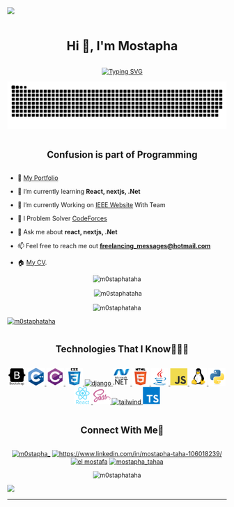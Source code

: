 
<!--horizontal divider(gradiant)-->
<img src="https://user-images.githubusercontent.com/73097560/115834477-dbab4500-a447-11eb-908a-139a6edaec5c.gif">

<!--h1 without bottom border-->
<div id="user-content-toc">
  <ul align="center">
    <summary><h1 style="display: inline-block">Hi 👋, I'm Mostapha</h1></summary>
    <p align="center">
  <a href="https://git.io/typing-svg"><img src="https://readme-typing-svg.herokuapp.com?font=Fira+Code&pause=1000&color=342FA9&random=false&width=435&lines=Sallam+3likum+W+Ra7amat+Allah+W+Barakato;Iam+Front-End+Developer;Computer+Science+Student;I+Hope+U+Enjoy+%3A)" alt="Typing SVG" /></a>
</p>
  </ul>
</div>


<!--- snake -->
<div align="center">
  <img  src="https://github.com/1999AZZAR/1999AZZAR/blob/main/resources/img/grid-snake.svg"
       alt="snake" /></a>
</div>


<!--h2 without bottom border-->
<div id="user-content-toc">
  <ul align="center">
    <summary><h2 style="display: inline-block">Confusion is part of Programming</h2></summary>
  </ul>
</div>




<!--Intro start-->
- 💼  [My Portfolio](https://m0staphataha.github.io/Mostapha/?fbclid=IwAR1_lLI7nlzl8gJTYUePAGKS7G9yxiAv3PtGEVf87rJ3hzvuyUzNhmDq59s)


- 🌱 I’m currently learning  **React, nextjs, .Net**

- 🔭 I’m currently Working on [IEEE Website](https://ieee-front-amr-hafeez.vercel.app/) With Team

- 📝 I Problem Solver [CodeForces](https://codeforces.com/profile/M0stapha_Taha?fbclid=IwAR004sf7LvOF8jF7ntKOFrMuudF9TsJPt71x17XGPsSdJ0esT45vY2eJ8io)

- 💬 Ask me about **react, nextjs, .Net**

- 📫 Feel free to reach me out **freelancing_messages@hotmail.com**

- 🏠  [My CV](https://m0staphataha.github.io/My-CV/).
<!--Intro end-->



<!--- stats & Trophy (start) -->
<p align="center">
  <!--- stats (start) -->
<div align="center">
<p><img align="center" src="https://github-readme-stats.vercel.app/api/top-langs?username=m0staphataha&show_icons=true&theme=dracula&locale=en&layout=compact" alt="m0staphataha" /></p>

<p>&nbsp;<img align="center" src="https://github-readme-stats.vercel.app/api?username=m0staphataha&show_icons=true&theme=dracula&title_color=924eb1&text_color=a670a4&bg_color=323544&locale=en" alt="m0staphataha" /></p>

<p><img align="center" src="https://github-readme-streak-stats.herokuapp.com/?user=m0staphataha&theme=dark" alt="m0staphataha" /></p>
</div>
<!--- stats (end) -->

<!--- trophy (start) -->
<div align=center>
  <a href="https://github.com/ryo-ma/github-profile-trophy" title="Go to Source">
      <p align="left"> <a href="https://github.com/ryo-ma/github-profile-trophy"><img src="https://github-profile-trophy.vercel.app/?username=m0staphataha" alt="m0staphataha" /></a> </p>
    </a>
</div>
<!--- trophy (start) -->


</p>        
<!--- stats (end) -->


<!--h1 without bottom border-->
<div id="user-content-toc">
  <ul align="center">
    <summary><h2 style="display: inline-block">Technologies That I Know👨🏻‍💻</h2></summary>
  </ul>
</div>
<!--tech stack icons-->
<p align="center">
<img src="https://raw.githubusercontent.com/devicons/devicon/master/icons/bootstrap/bootstrap-plain-wordmark.svg" alt="bootstrap" width="40" height="40"/> </a> <a href="https://www.w3schools.com/cpp/" target="_blank" rel="noreferrer"> <img src="https://raw.githubusercontent.com/devicons/devicon/master/icons/cplusplus/cplusplus-original.svg" alt="cplusplus" width="40" height="40"/> </a> <a href="https://www.w3schools.com/cs/" target="_blank" rel="noreferrer"> <img src="https://raw.githubusercontent.com/devicons/devicon/master/icons/csharp/csharp-original.svg" alt="csharp" width="40" height="40"/> </a> <a href="https://www.w3schools.com/css/" target="_blank" rel="noreferrer"> <img src="https://raw.githubusercontent.com/devicons/devicon/master/icons/css3/css3-original-wordmark.svg" alt="css3" width="40" height="40"/> </a> <a href="https://www.djangoproject.com/" target="_blank" rel="noreferrer"> <img src="https://cdn.worldvectorlogo.com/logos/django.svg" alt="django" width="40" height="40"/> </a> <a href="https://dotnet.microsoft.com/" target="_blank" rel="noreferrer"> <img src="https://raw.githubusercontent.com/devicons/devicon/master/icons/dot-net/dot-net-original-wordmark.svg" alt="dotnet" width="40" height="40"/> </a> <a href="https://www.w3.org/html/" target="_blank" rel="noreferrer"> <img src="https://raw.githubusercontent.com/devicons/devicon/master/icons/html5/html5-original-wordmark.svg" alt="html5" width="40" height="40"/> </a> <a href="https://www.java.com" target="_blank" rel="noreferrer"> <img src="https://raw.githubusercontent.com/devicons/devicon/master/icons/java/java-original.svg" alt="java" width="40" height="40"/> </a> <a href="https://developer.mozilla.org/en-US/docs/Web/JavaScript" target="_blank" rel="noreferrer"> <img src="https://raw.githubusercontent.com/devicons/devicon/master/icons/javascript/javascript-original.svg" alt="javascript" width="40" height="40"/> </a> <a href="https://www.linux.org/" target="_blank" rel="noreferrer"> <img src="https://raw.githubusercontent.com/devicons/devicon/master/icons/linux/linux-original.svg" alt="linux" width="40" height="40"/> </a> <a href="https://www.python.org" target="_blank" rel="noreferrer"> <img src="https://raw.githubusercontent.com/devicons/devicon/master/icons/python/python-original.svg" alt="python" width="40" height="40"/> </a> <a href="https://reactjs.org/" target="_blank" rel="noreferrer"> <img src="https://raw.githubusercontent.com/devicons/devicon/master/icons/react/react-original-wordmark.svg" alt="react" width="40" height="40"/> </a> <a href="https://sass-lang.com" target="_blank" rel="noreferrer"> <img src="https://raw.githubusercontent.com/devicons/devicon/master/icons/sass/sass-original.svg" alt="sass" width="40" height="40"/> </a> <a href="https://tailwindcss.com/" target="_blank" rel="noreferrer"> <img src="https://www.vectorlogo.zone/logos/tailwindcss/tailwindcss-icon.svg" alt="tailwind" width="40" height="40"/> </a> <a href="https://www.typescriptlang.org/" target="_blank" rel="noreferrer"> <img src="https://raw.githubusercontent.com/devicons/devicon/master/icons/typescript/typescript-original.svg" alt="typescript" width="40" height="40"/> </a> 
  <a href="https://skillicons.dev">
    
  </a>
</p>


<!-- Connect with me -->
<!--h2 without bottom border-->
<div id="user-content-toc">
  <ul align="center">
    <summary><h2 style="display: inline-block">Connect With Me🤝</h2></summary>
  </ul>
</div>

<!--icons and links-->
<p align="center">
<a href="https://twitter.com/m0stapha_" target="blank"><img align="center" src="https://raw.githubusercontent.com/rahuldkjain/github-profile-readme-generator/master/src/images/icons/Social/twitter.svg" alt="m0stapha_" height="30" width="40" /></a>
<a href="https://linkedin.com/in/https://www.linkedin.com/in/mostapha-taha-106018239/" target="blank"><img align="center" src="https://raw.githubusercontent.com/rahuldkjain/github-profile-readme-generator/master/src/images/icons/Social/linked-in-alt.svg" alt="https://www.linkedin.com/in/mostapha-taha-106018239/" height="30" width="40" /></a>
<a href="https://fb.com/el mostafa" target="blank"><img align="center" src="https://raw.githubusercontent.com/rahuldkjain/github-profile-readme-generator/master/src/images/icons/Social/facebook.svg" alt="el mostafa" height="30" width="40" /></a>
<a href="https://instagram.com/mostapha_tahaa" target="blank"><img align="center" src="https://raw.githubusercontent.com/rahuldkjain/github-profile-readme-generator/master/src/images/icons/Social/instagram.svg" alt="mostapha_tahaa" height="30" width="40" /></a>
</p>


<!--profile visit count-->
<div align="center">
  
<p> <img src="https://komarev.com/ghpvc/?username=m0staphataha&label=Profile%20views&color=0e75b6&style=flat" alt="m0staphataha" /> </p>
  
</div>

<!--horizontal divider(gradiant)-->
<img src="https://user-images.githubusercontent.com/73097560/115834477-dbab4500-a447-11eb-908a-139a6edaec5c.gif">

----------------------------------------------------------------------
